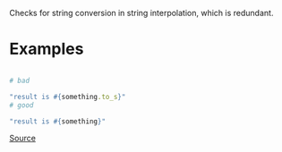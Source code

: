 
Checks for string conversion in string interpolation,
which is redundant.

# Examples

```ruby

# bad

"result is #{something.to_s}"
# good

"result is #{something}"
```

[Source](http://www.rubydoc.info/gems/rubocop/RuboCop/Cop/Lint/RedundantStringCoercion)